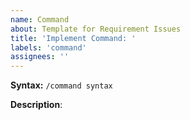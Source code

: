 ```yaml
---
name: Command
about: Template for Requirement Issues
title: 'Implement Command: '
labels: 'command'
assignees: ''
---
```


**Syntax:** `/command syntax`

**Description**:

